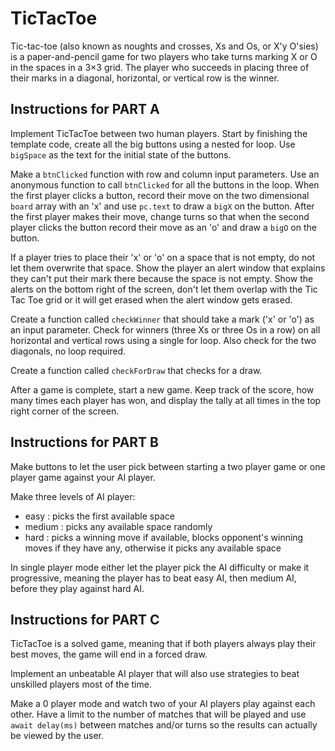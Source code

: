 # TicTacToe

Tic-tac-toe (also known as noughts and crosses, Xs and Os, or X'y O'sies) is a paper-and-pencil game for two players who take turns marking X or O in the spaces in a 3×3 grid. The player who succeeds in placing three of their marks in a diagonal, horizontal, or vertical row is the winner.

## Instructions for PART A

Implement TicTacToe between two human players. Start by finishing the template code, create all the big buttons using a nested for loop. Use `bigSpace` as the text for the initial state of the buttons.

Make a `btnClicked` function with row and column input parameters. Use an anonymous function to call `btnClicked` for all the buttons in the loop. When the first player clicks a button, record their move on the two dimensional `board` array with an 'x' and use `pc.text` to draw a `bigX` on the button. After the first player makes their move, change turns so that when the second player clicks the button record their move as an 'o' and draw a `bigO` on the button.

If a player tries to place their 'x' or 'o' on a space that is not empty, do not let them overwrite that space. Show the player an alert window that explains they can't put their mark there because the space is not empty. Show the alerts on the bottom right of the screen, don't let them overlap with the Tic Tac Toe grid or it will get erased when the alert window gets erased.

Create a function called `checkWinner` that should take a mark ('x' or 'o') as an input parameter. Check for winners (three Xs or three Os in a row) on all horizontal and vertical rows using a single for loop. Also check for the two diagonals, no loop required.

Create a function called `checkForDraw` that checks for a draw.

After a game is complete, start a new game. Keep track of the score, how many times each player has won, and display the tally at all times in the top right corner of the screen.

## Instructions for PART B

Make buttons to let the user pick between starting a two player game or one player game against your AI player.

Make three levels of AI player:

- easy : picks the first available space
- medium : picks any available space randomly
- hard : picks a winning move if available, blocks opponent's winning moves if they have any, otherwise it picks any available space

In single player mode either let the player pick the AI difficulty or make it progressive, meaning the player has to beat easy AI, then medium AI, before they play against hard AI.

## Instructions for PART C

TicTacToe is a solved game, meaning that if both players always play their best moves, the game will end in a forced draw.

Implement an unbeatable AI player that will also use strategies to beat unskilled players most of the time.

Make a 0 player mode and watch two of your AI players play against each other. Have a limit to the number of matches that will be played and use `await delay(ms)` between matches and/or turns so the results can actually be viewed by the user.
